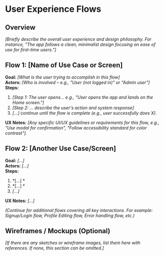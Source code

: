 # User Experience Flows

## Overview
*[Briefly describe the overall user experience and design philosophy. For instance, "The app follows a clean, minimalist design focusing on ease of use for first-time users."]*

## Flow 1: [Name of Use Case or Screen]
**Goal:** *[What is the user trying to accomplish in this flow]*  
**Actors:** *[Who is involved – e.g., "User (not logged in)" or "Admin user"]*  
**Steps:**  
1. *[Step 1: The user opens... e.g., "User opens the app and lands on the Home screen."]*  
2. *[Step 2: ... describe the user's action and system response]*  
3. *[...] continue until the flow is complete (e.g., user successfully does X).*  

**UX Notes:** *[Any specific UI/UX guidelines or requirements for this flow, e.g., "Use modal for confirmation", "Follow accessibility standard for color contrast"].*

## Flow 2: [Another Use Case/Screen]
**Goal:** *[...]*  
**Actors:** *[...]*  
**Steps:**  
1. *[...] *  
2. *[...] *  
3. *[...]*  

**UX Notes:** *[...]*

*(Continue for additional flows covering all key interactions. For example: Signup/Login flow, Profile Editing flow, Error handling flow, etc.)*

## Wireframes / Mockups (Optional)
*[If there are any sketches or wireframe images, list them here with references. If none, this section can be omitted.]*